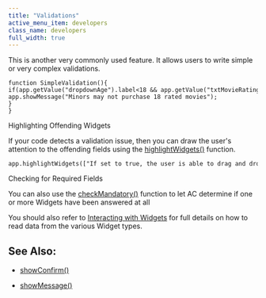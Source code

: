 ```yaml
---
title: "Validations"
active_menu_item: developers
class_name: developers
full_width: true
---
```



This is another very commonly used feature. It allows users to write simple or very complex validations.

    function SimpleValidation(){
    if(app.getValue("dropdownAge").label<18 && app.getValue("txtMovieRating")=="18") {
    app.showMessage("Minors may not purchase 18 rated movies");
    }
    }
   

Highlighting Offending Widgets

If your code detects a validation issue, then you can draw the user's attention to the offending fields using the [highlightWidgets()](../../../client-api/widget-functions/highlightwidgets) function.

    app.highlightWidgets(["If set to true, the user is able to drag and drop the widget with the mouse at run timeColor", "shapeColor"], "#22ff22", 40);
   

Checking for Required Fields

You can also use the [checkMandatory()](../../../client-api/widget-functions/checkmandatory) function to let AC determine if one or more Widgets have been answered at all

You should also refer to [Interacting with Widgets](../widget-reading-writing/index) for full details on how to read data from the various Widget types.

## See Also:

 - [showConfirm()](../../../client-api/app-functions/showconfirm)

 - [showMessage()](../../../client-api/app-functions/showmessage)


